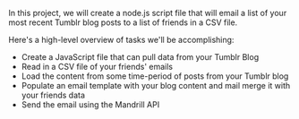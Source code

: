 In this project, we will create a node.js script file that will email a list of your most recent Tumblr blog posts to a list of friends in a CSV file.

Here's a high-level overview of tasks we'll be accomplishing:

- Create a JavaScript file that can pull data from your Tumblr Blog
- Read in a CSV file of your friends' emails
- Load the content from some time-period of posts from your Tumblr blog
- Populate an email template with your blog content and mail merge it with your friends data
- Send the email using the Mandrill API
